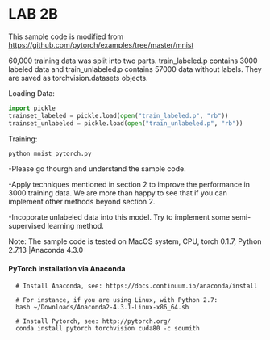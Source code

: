 # LAB 2B

This sample code is modified from https://github.com/pytorch/examples/tree/master/mnist

60,000 training data was split into two parts. train_labeled.p contains 3000 labeled data and train_unlabeled.p contains 57000 data without labels. They are saved as torchvision.datasets objects.
 
Loading Data:

```python
import pickle
trainset_labeled = pickle.load(open("train_labeled.p", "rb"))
trainset_unlabeled = pickle.load(open("train_unlabeled.p", "rb"))
```

Training:
```bash
python mnist_pytorch.py
```
-Please go thourgh and understand the sample code.
 
-Apply techniques mentioned in section 2 to improve the performance in 3000 training data. We are more than happy to see that if you can implement other methods beyond section 2.

-Incoporate unlabeled data into this model. Try to implement some semi-supervised learning method.

Note: The sample code is tested on MacOS system, CPU, torch 0.1.7, Python 2.7.13 |Anaconda 4.3.0


#### PyTorch installation via Anaconda

      # Install Anaconda, see: https://docs.continuum.io/anaconda/install

      # For instance, if you are using Linux, with Python 2.7:
      bash ~/Downloads/Anaconda2-4.3.1-Linux-x86_64.sh

      # Install Pytorch, see: http://pytorch.org/
      conda install pytorch torchvision cuda80 -c soumith
     
